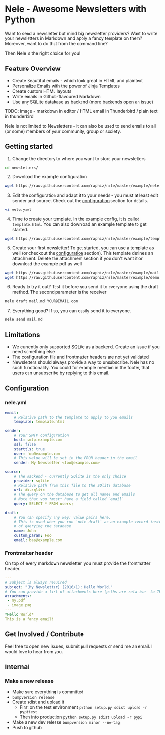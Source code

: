 # Nele - Awesome Newsletters with Python

Want to send a newsletter but mind big newsletter providers? Want to write your newsletters in Markdown and apply a fancy template on them? Moreover, want to do that from the command line?

Then Nele is the right choice for you!

## Feature Overview
* Create Beautiful emails - which look great in HTML and plaintext
* Personalize Emails with the power of Jinja Templates
* Create custom HTML layouts
* Write emails in Github-flavoured Markdown
* Use any SQLite database as backend (more backends open an issue)

TODO: image - markdown in editor / HTML email in Thunderbird / plain text in thunderbird

Nele is not limited to Newsletters - it can also be used to send emails to all (or some) members of your community, group or society.

## Getting started
1. Change the directory to where you want to store your newsletters
```bash
cd newsletters/
```
2. Download the example configuration
```bash
wget https://raw.githubusercontent.com/raphiz/nele/master/example/nele.yml
```
3. Edit the configuration and adapt it to your needs - you must at least edit sender and source. Check out the [configuration](#Configuration) section for details.
```bash
vi nele.yaml
```

4. Time to create your template. In the example config, it is called `template.html`. You can also download an example template to get started.
```bash
wget https://raw.githubusercontent.com/raphiz/nele/master/example/template.html
```

5. Create your first newsletter! To get started, you can use a template as well (or checkout the [configuration](#Configuration) section). This template defines an attachment. Delete the attachment section if you don't want it or download the example pdf as well.
```bash
wget https://raw.githubusercontent.com/raphiz/nele/master/example/mail.md
wget https://raw.githubusercontent.com/raphiz/nele/master/example/demo.pdf
```

6. Ready to try it out? Test it before you send it to everyone using the draft method. The second parameter is the receiver

```bash
nele draft mail.md YOUR@EMAIL.com
```

7. Everything good? If so, you can easily send it to everyone.
```bash
nele send mail.md
```

## Limitations

* We currently only supported SQLite as a backend. Create an issue if you need something else
* The configuration file and frontmatter headers are not yet validated
* Newsletters should always provide a way to unsubscribe. Nele has no such functionality. You could for example mention in the footer, that users can unsubscribe by replying to this email.

## Configuration

### nele.yml

```yaml
email:
    # Relative path to the template to apply to you emails
    template: template.html

sender:
    # Your SMTP configuration
    host: smtp.example.com
    ssl: false
    starttls: true
    user: foo@example.com
    # This value will be set in the FROM header in the email
    sender: My Newsletter <foo@example.com>

source:
    # The backend - currently SQlite is the only choice
    provider: sqlite
    # Relative path from this file to the SQlite database
    url: db.sqlite
    # The query on the database to get all names and emails
    # Note that you *must* have a field called `email`
    query: SELECT * FROM users;

draft:
    # You can specify any key: value pairs here.
    # This is used when you run `nele draft` as an example record instead
    # of querying the database
    name: John
    custom_param: Foo
    email: baa@example.com
```

### Frontmatter header
On top of every markdown newsletter, you must provide the frontmatter header.

```yaml
---
# Subject is always required
subject: "[My Newsletter] (2016/1): Hello World."
# You can provide a list of attachments here (paths are relative  to THIS file)
attachments:
 - my.pdf
 - image.png
---
*Hello World*
This is a fancy email!
```

## Get Involved / Contribute

Feel free to open new issues, submit pull requests or send me an email.
I would love to hear from you.

## Internal

### Make a new release
* Make sure everything is committed
* `bumpversion release`
* Create sdist and upload it
    * First on the test environment `python setup.py sdist upload -r pypitest`
    * Then into production `python setup.py sdist upload -r pypi`
* Make a new dev release `bumpversion minor --no-tag`
* Push to github
